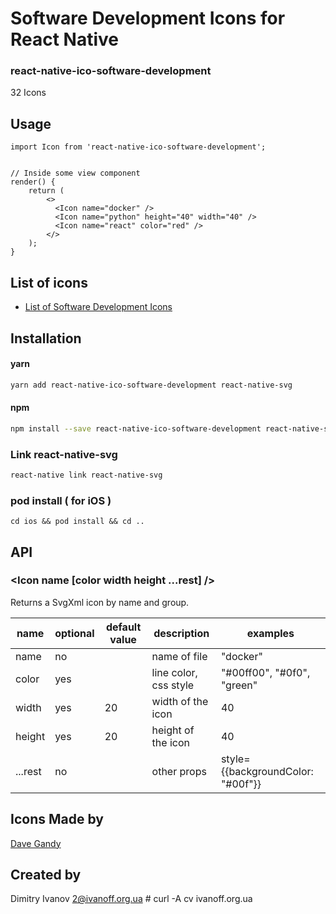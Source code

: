 # Software Development Icons for React Native

### react-native-ico-software-development

32 Icons

## Usage

```
import Icon from 'react-native-ico-software-development';


// Inside some view component
render() {
    return (
        <>
          <Icon name="docker" />
          <Icon name="python" height="40" width="40" />
          <Icon name="react" color="red" />
        </>
    );
}

```

## List of icons

- [List of Software Development Icons](http://ico.simpleness.org/pack/software-development)

## Installation

#### yarn

```bash
yarn add react-native-ico-software-development react-native-svg
```

#### npm

```bash
npm install --save react-native-ico-software-development react-native-svg
```

### Link react-native-svg

```bash
react-native link react-native-svg
```

### pod install ( for iOS )

```
cd ios && pod install && cd ..
```

## API

### <Icon name [color width height ...rest] />

Returns a SvgXml icon by name and group.

 name | optional | default value | description | examples
------|----------|---------------|-------------|---------
name | no |  | name of file | "docker"
color | yes | | line color, css style | "#00ff00", "#0f0", "green"
width | yes | 20 | width of the icon | 40
height | yes | 20 | height of the icon | 40
...rest | no | | other props | style={{backgroundColor: "#00f"}}

## Icons Made by

[Dave Gandy](https://www.flaticon.com/authors/dave-gandy)

## Created by

Dimitry Ivanov <2@ivanoff.org.ua> # curl -A cv ivanoff.org.ua
